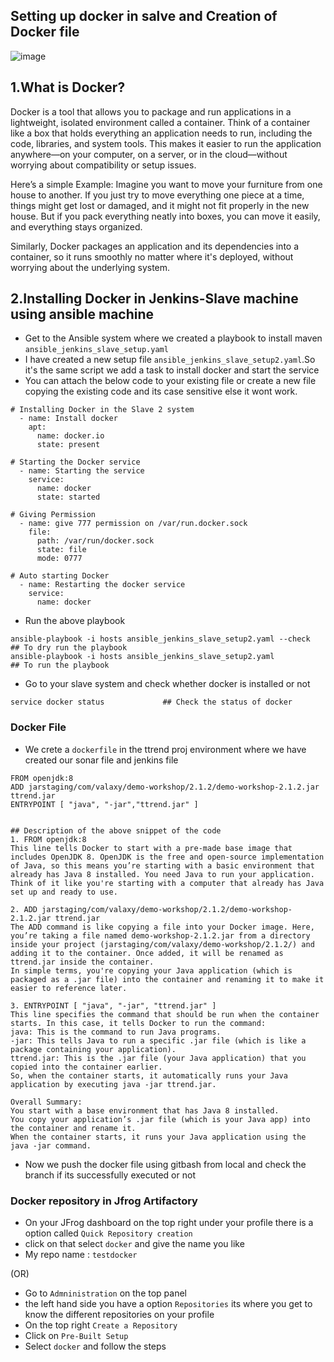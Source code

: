## Setting up docker in salve and Creation of Docker file 
![image](https://github.com/user-attachments/assets/9ed3ec86-02f7-464a-a192-725fd85f7cbf)

## 1.What is Docker?
Docker is a tool that allows you to package and run applications in a lightweight, isolated environment called a container. Think of a container like a box that holds everything an application needs to run, including the code, libraries, and system tools. This makes it easier to run the application anywhere—on your computer, on a server, or in the cloud—without worrying about compatibility or setup issues.

Here’s a simple Example:
Imagine you want to move your furniture from one house to another. If you just try to move everything one piece at a time, things might get lost or damaged, and it might not fit properly in the new house. But if you pack everything neatly into boxes, you can move it easily, and everything stays organized.

Similarly, Docker packages an application and its dependencies into a container, so it runs smoothly no matter where it's deployed, without worrying about the underlying system.

## 2.Installing Docker in Jenkins-Slave machine using ansible machine

- Get to the Ansible system where we created a playbook to install maven ```ansible_jenkins_slave_setup.yaml```
- I have created a new setup file ```ansible_jenkins_slave_setup2.yaml```.So it's the same script we add a task to install docker and start the service
- You can attach the below code to your existing file or create a new file copying the existing code and its case sensitive else it wont work.
  
```
# Installing Docker in the Slave 2 system
  - name: Install docker
    apt:
      name: docker.io
      state: present

# Starting the Docker service
  - name: Starting the service
    service:
      name: docker
      state: started

# Giving Permission
  - name: give 777 permission on /var/run.docker.sock
    file:
      path: /var/run/docker.sock
      state: file
      mode: 0777

# Auto starting Docker
  - name: Restarting the docker service
    service:
      name: docker
```
- Run the above playbook
```
ansible-playbook -i hosts ansible_jenkins_slave_setup2.yaml --check  ## To dry run the playbook
ansible-playbook -i hosts ansible_jenkins_slave_setup2.yaml          ## To run the playbook
```
- Go to your slave system and check whether docker is installed or not
```
service docker status             ## Check the status of docker
```

### Docker File
- We crete a ```dockerfile``` in the ttrend proj environment where we have created our sonar file and jenkins file
  
```
FROM openjdk:8
ADD jarstaging/com/valaxy/demo-workshop/2.1.2/demo-workshop-2.1.2.jar ttrend.jar
ENTRYPOINT [ "java", "-jar","ttrend.jar" ]


## Description of the above snippet of the code
1. FROM openjdk:8
This line tells Docker to start with a pre-made base image that includes OpenJDK 8. OpenJDK is the free and open-source implementation of Java, so this means you’re starting with a basic environment that already has Java 8 installed. You need Java to run your application.
Think of it like you're starting with a computer that already has Java set up and ready to use.

2. ADD jarstaging/com/valaxy/demo-workshop/2.1.2/demo-workshop-2.1.2.jar ttrend.jar
The ADD command is like copying a file into your Docker image. Here, you’re taking a file named demo-workshop-2.1.2.jar from a directory inside your project (jarstaging/com/valaxy/demo-workshop/2.1.2/) and adding it to the container. Once added, it will be renamed as ttrend.jar inside the container.
In simple terms, you're copying your Java application (which is packaged as a .jar file) into the container and renaming it to make it easier to reference later.

3. ENTRYPOINT [ "java", "-jar", "ttrend.jar" ]
This line specifies the command that should be run when the container starts. In this case, it tells Docker to run the command:
java: This is the command to run Java programs.
-jar: This tells Java to run a specific .jar file (which is like a package containing your application).
ttrend.jar: This is the .jar file (your Java application) that you copied into the container earlier.
So, when the container starts, it automatically runs your Java application by executing java -jar ttrend.jar.

Overall Summary:
You start with a base environment that has Java 8 installed.
You copy your application’s .jar file (which is your Java app) into the container and rename it.
When the container starts, it runs your Java application using the java -jar command.
```
- Now we push the docker file using gitbash from local and check the branch if its successfully executed or not

### Docker repository in Jfrog Artifactory
- On your JFrog dashboard on the top right under your profile there is a option called ```Quick Repository creation```
- click on that select ```docker``` and give the name you like
- My repo name : ```testdocker```

(OR)
- Go to ```Admninistration``` on the top panel
- the left hand side you have a option ```Repositories``` its where you get to know the different repositories on your profile
- On the top right ```Create a Repository```
- Click on ```Pre-Built Setup```
- Select ```docker``` and follow the steps

